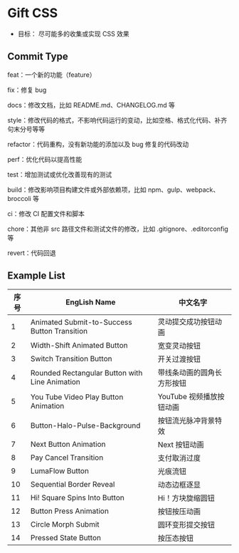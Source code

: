 # Gift CSS

- 目标： 尽可能多的收集或实现 CSS 效果

## Commit Type

feat：一个新的功能（feature）

fix：修复 bug

docs：修改文档，比如 README.md、CHANGELOG.md 等

style：修改代码的格式，不影响代码运行的变动，比如空格、格式化代码、补齐句末分号等等

refactor：代码重构，没有新功能的添加以及 bug 修复的代码改动

perf：优化代码以提高性能

test：增加测试或优化改善现有的测试

build：修改影响项目构建文件或外部依赖项，比如 npm、gulp、webpack、broccoli 等

ci：修改 CI 配置文件和脚本

chore：其他非 src 路径文件和测试文件的修改，比如 .gitignore、.editorconfig 等

revert：代码回退

## Example List

| 序号 | EngLish Name                                   | 中文名字                   |
| ---- | ---------------------------------------------- | -------------------------- |
| 1    | Animated Submit-to-Success Button Transition   | 灵动提交成功按钮动画       |
| 2    | Width-Shift Animated Button                    | 宽变灵动按钮               |
| 3    | Switch Transition Button                       | 开关过渡按钮               |
| 4    | Rounded Rectangular Button with Line Animation | 带线条动画的圆角长方形按钮 |
| 5    | You Tube Video Play Button Animation           | YouTube 视频播放按钮动画   |
| 6    | Button-Halo-Pulse-Background                   | 按钮流光脉冲背景特效       |
| 7    | Next Button Animation                          | Next 按钮动画              |
| 8    | Pay Cancel Transition                          | 支付取消过度               |
| 9    | LumaFlow Button                                | 光痕流钮                   |
| 10   | Sequential Border Reveal                       | 动态边框逐显               |
| 11   | Hi! Square Spins Into Button                   | Hi！方块旋缩圆钮           |
| 12   | Button Press Animation                         | 按钮按压动画               |
| 13   | Circle Morph Submit                            | 圆环变形提交按钮           |
| 14   | Pressed State Button                           | 按压态按钮                 |
